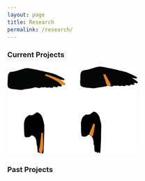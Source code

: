 ```yaml
---
layout: page
title: Research
permalink: /research/
---
```

### Current Projects
<a href="/_posts/ffint.md">
<img border="0" alt="FFINT" src="/images/ffint.png" width="300" height="200">
</a></br>

### Past Projects



